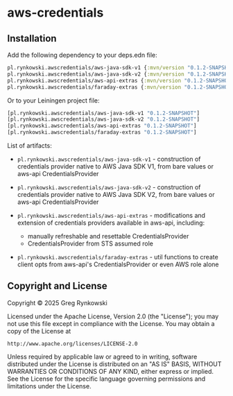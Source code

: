 # aws-credentials

## Installation

Add the following dependency to your deps.edn file:

```clojure
pl.rynkowski.awscredentials/aws-java-sdk-v1 {:mvn/version "0.1.2-SNAPSHOT"}
pl.rynkowski.awscredentials/aws-java-sdk-v2 {:mvn/version "0.1.2-SNAPSHOT"}
pl.rynkowski.awscredentials/aws-api-extras {:mvn/version "0.1.2-SNAPSHOT"}
pl.rynkowski.awscredentials/faraday-extras {:mvn/version "0.1.2-SNAPSHOT"}
```

Or to your Leiningen project file:

```clojure
[pl.rynkowski.awscredentials/aws-java-sdk-v1 "0.1.2-SNAPSHOT"]
[pl.rynkowski.awscredentials/aws-java-sdk-v2 "0.1.2-SNAPSHOT"]
[pl.rynkowski.awscredentials/aws-api-extras "0.1.2-SNAPSHOT"]
[pl.rynkowski.awscredentials/faraday-extras "0.1.2-SNAPSHOT"]
```

List of artifacts:

- `pl.rynkowski.awscredentials/aws-java-sdk-v1` - construction of credentials provider
  native to AWS Java SDK V1, from bare values or aws-api CredentialsProvider

- `pl.rynkowski.awscredentials/aws-java-sdk-v2` - construction of credentials provider
  native to AWS Java SDK V2, from bare values or aws-api CredentialsProvider

- `pl.rynkowski.awscredentials/aws-api-extras` - modifications and extension of
  credentials providers available in aws-api, including:
  - manually refreshable and resettable CredentialsProvider
  - CredentialsProvider from STS assumed role

- `pl.rynkowski.awscredentials/faraday-extras` - util functions to create client opts
  from aws-api's CredentialsProvider or even AWS role alone

## Copyright and License

Copyright © 2025 Greg Rynkowski

Licensed under the Apache License, Version 2.0 (the "License");
you may not use this file except in compliance with the License.
You may obtain a copy of the License at

    http://www.apache.org/licenses/LICENSE-2.0

Unless required by applicable law or agreed to in writing, software
distributed under the License is distributed on an "AS IS" BASIS,
WITHOUT WARRANTIES OR CONDITIONS OF ANY KIND, either express or implied.
See the License for the specific language governing permissions and
limitations under the License.
